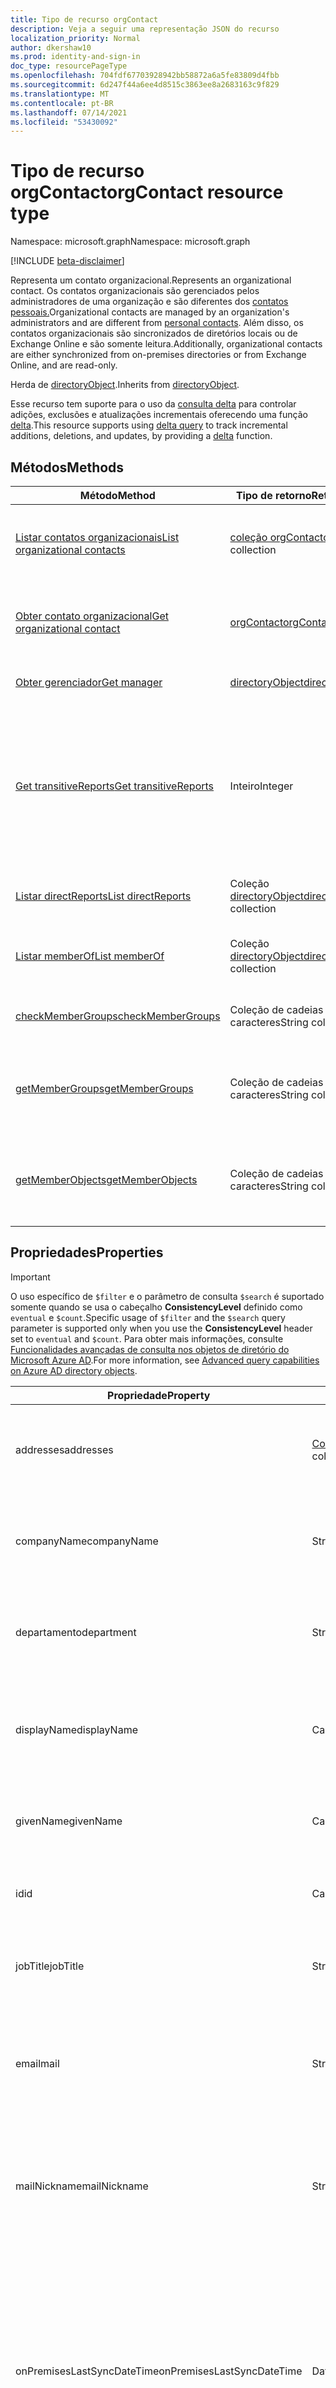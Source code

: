 ```yaml
---
title: Tipo de recurso orgContact
description: Veja a seguir uma representação JSON do recurso
localization_priority: Normal
author: dkershaw10
ms.prod: identity-and-sign-in
doc_type: resourcePageType
ms.openlocfilehash: 704fdf67703928942bb58872a6a5fe83809d4fbb
ms.sourcegitcommit: 6d247f44a6ee4d8515c3863ee8a2683163c9f829
ms.translationtype: MT
ms.contentlocale: pt-BR
ms.lasthandoff: 07/14/2021
ms.locfileid: "53430092"
---
```

# <a name="orgcontact-resource-type"></a><span data-ttu-id="eebea-103">Tipo de recurso orgContact</span><span class="sxs-lookup"><span data-stu-id="eebea-103">orgContact resource type</span></span>

<span data-ttu-id="eebea-104">Namespace: microsoft.graph</span><span class="sxs-lookup"><span data-stu-id="eebea-104">Namespace: microsoft.graph</span></span>

[!INCLUDE [beta-disclaimer](../../includes/beta-disclaimer.md)]

<span data-ttu-id="eebea-105">Representa um contato organizacional.</span><span class="sxs-lookup"><span data-stu-id="eebea-105">Represents an organizational contact.</span></span> <span data-ttu-id="eebea-106">Os contatos organizacionais são gerenciados pelos administradores de uma organização e são diferentes dos [contatos pessoais.](contact.md)</span><span class="sxs-lookup"><span data-stu-id="eebea-106">Organizational contacts are managed by an organization's administrators and are different from [personal contacts](contact.md).</span></span> <span data-ttu-id="eebea-107">Além disso, os contatos organizacionais são sincronizados de diretórios locais ou de Exchange Online e são somente leitura.</span><span class="sxs-lookup"><span data-stu-id="eebea-107">Additionally, organizational contacts are either synchronized from on-premises directories or from Exchange Online, and are read-only.</span></span>

<span data-ttu-id="eebea-108">Herda de [directoryObject](directoryobject.md).</span><span class="sxs-lookup"><span data-stu-id="eebea-108">Inherits from [directoryObject](directoryobject.md).</span></span>

<span data-ttu-id="eebea-109">Esse recurso tem suporte para o uso da [consulta delta](/graph/delta-query-overview) para controlar adições, exclusões e atualizações incrementais oferecendo uma função [delta](../api/orgcontact-delta.md).</span><span class="sxs-lookup"><span data-stu-id="eebea-109">This resource supports using [delta query](/graph/delta-query-overview) to track incremental additions, deletions, and updates, by providing a [delta](../api/orgcontact-delta.md) function.</span></span>

## <a name="methods"></a><span data-ttu-id="eebea-110">Métodos</span><span class="sxs-lookup"><span data-stu-id="eebea-110">Methods</span></span>

| <span data-ttu-id="eebea-111">Método</span><span class="sxs-lookup"><span data-stu-id="eebea-111">Method</span></span> | <span data-ttu-id="eebea-112">Tipo de retorno</span><span class="sxs-lookup"><span data-stu-id="eebea-112">Return Type</span></span> | <span data-ttu-id="eebea-113">Descrição</span><span class="sxs-lookup"><span data-stu-id="eebea-113">Description</span></span> |
| ------ | ----------- | ----------- |
| [<span data-ttu-id="eebea-114">Listar contatos organizacionais</span><span class="sxs-lookup"><span data-stu-id="eebea-114">List organizational contacts</span></span>](../api/orgcontact-list.md) | <span data-ttu-id="eebea-115">[coleção orgContact](orgcontact.md)</span><span class="sxs-lookup"><span data-stu-id="eebea-115">[orgContact](orgcontact.md) collection</span></span> | <span data-ttu-id="eebea-116">Listar propriedades de contatos organizacionais.</span><span class="sxs-lookup"><span data-stu-id="eebea-116">List properties of organizational contacts.</span></span> |
| [<span data-ttu-id="eebea-117">Obter contato organizacional</span><span class="sxs-lookup"><span data-stu-id="eebea-117">Get organizational contact</span></span>](../api/orgcontact-get.md) | [<span data-ttu-id="eebea-118">orgContact</span><span class="sxs-lookup"><span data-stu-id="eebea-118">orgContact</span></span>](orgcontact.md) | <span data-ttu-id="eebea-119">Ler propriedades e relações do objeto orgContact.</span><span class="sxs-lookup"><span data-stu-id="eebea-119">Read properties and relationships of orgContact object.</span></span> |
| [<span data-ttu-id="eebea-120">Obter gerenciador</span><span class="sxs-lookup"><span data-stu-id="eebea-120">Get manager</span></span>](../api/orgcontact-get-manager.md) | [<span data-ttu-id="eebea-121">directoryObject</span><span class="sxs-lookup"><span data-stu-id="eebea-121">directoryObject</span></span>](directoryobject.md) | <span data-ttu-id="eebea-122">Obter o gerente do contato.</span><span class="sxs-lookup"><span data-stu-id="eebea-122">Get the contact's manager.</span></span> |
| [<span data-ttu-id="eebea-123">Get transitiveReports</span><span class="sxs-lookup"><span data-stu-id="eebea-123">Get transitiveReports</span></span>](../api/orgcontact-get-transitivereports.md) | <span data-ttu-id="eebea-124">Inteiro</span><span class="sxs-lookup"><span data-stu-id="eebea-124">Integer</span></span> | <span data-ttu-id="eebea-125">Obter a contagem de relatórios transitivos para um contato da organização a partir da propriedade de navegação transitiveReports.</span><span class="sxs-lookup"><span data-stu-id="eebea-125">Get the count of transitive reports for an organization contact from the transitiveReports navigation property.</span></span> |
| [<span data-ttu-id="eebea-126">Listar directReports</span><span class="sxs-lookup"><span data-stu-id="eebea-126">List directReports</span></span>](../api/orgcontact-list-directreports.md) | <span data-ttu-id="eebea-127">Coleção [directoryObject](directoryobject.md)</span><span class="sxs-lookup"><span data-stu-id="eebea-127">[directoryObject](directoryobject.md) collection</span></span> | <span data-ttu-id="eebea-128">Listar os relatórios diretos do contato.</span><span class="sxs-lookup"><span data-stu-id="eebea-128">List the contact's direct reports.</span></span> |
| [<span data-ttu-id="eebea-129">Listar memberOf</span><span class="sxs-lookup"><span data-stu-id="eebea-129">List memberOf</span></span>](../api/orgcontact-list-memberof.md) | <span data-ttu-id="eebea-130">Coleção [directoryObject](directoryobject.md)</span><span class="sxs-lookup"><span data-stu-id="eebea-130">[directoryObject](directoryobject.md) collection</span></span> | <span data-ttu-id="eebea-131">Obter uma coleção de objetos memberOf.</span><span class="sxs-lookup"><span data-stu-id="eebea-131">Get a memberOf object collection.</span></span> |
| [<span data-ttu-id="eebea-132">checkMemberGroups</span><span class="sxs-lookup"><span data-stu-id="eebea-132">checkMemberGroups</span></span>](../api/orgcontact-checkmembergroups.md) | <span data-ttu-id="eebea-133">Coleção de cadeias de caracteres</span><span class="sxs-lookup"><span data-stu-id="eebea-133">String collection</span></span> | <span data-ttu-id="eebea-134">Verifique se há associação ao grupo.</span><span class="sxs-lookup"><span data-stu-id="eebea-134">Check for group membership.</span></span> |
| [<span data-ttu-id="eebea-135">getMemberGroups</span><span class="sxs-lookup"><span data-stu-id="eebea-135">getMemberGroups</span></span>](../api/orgcontact-getmembergroups.md) | <span data-ttu-id="eebea-136">Coleção de cadeias de caracteres</span><span class="sxs-lookup"><span data-stu-id="eebea-136">String collection</span></span> | <span data-ttu-id="eebea-137">Retorne todos os grupos dos que o contato especificado é membro.</span><span class="sxs-lookup"><span data-stu-id="eebea-137">Return all the groups that the specified contact is a member of.</span></span> |
| [<span data-ttu-id="eebea-138">getMemberObjects</span><span class="sxs-lookup"><span data-stu-id="eebea-138">getMemberObjects</span></span>](../api/orgcontact-getmemberobjects.md) | <span data-ttu-id="eebea-139">Coleção de cadeias de caracteres</span><span class="sxs-lookup"><span data-stu-id="eebea-139">String collection</span></span> | <span data-ttu-id="eebea-140">Retorna uma lista de directoryObjects do qual o contato é membro.</span><span class="sxs-lookup"><span data-stu-id="eebea-140">Returns a list of directoryObjects the contact is a member of.</span></span> |

## <a name="properties"></a><span data-ttu-id="eebea-141">Propriedades</span><span class="sxs-lookup"><span data-stu-id="eebea-141">Properties</span></span>

> [!IMPORTANT]
> <span data-ttu-id="eebea-142">O uso específico de `$filter` e o parâmetro de consulta `$search` é suportado somente quando se usa o cabeçalho **ConsistencyLevel** definido como `eventual` e `$count`.</span><span class="sxs-lookup"><span data-stu-id="eebea-142">Specific usage of `$filter` and the `$search` query parameter is supported only when you use the **ConsistencyLevel** header set to `eventual` and `$count`.</span></span> <span data-ttu-id="eebea-143">Para obter mais informações, consulte [Funcionalidades avançadas de consulta nos objetos de diretório do Microsoft Azure AD](/graph/aad-advanced-queries).</span><span class="sxs-lookup"><span data-stu-id="eebea-143">For more information, see [Advanced query capabilities on Azure AD directory objects](/graph/aad-advanced-queries).</span></span>

| <span data-ttu-id="eebea-144">Propriedade</span><span class="sxs-lookup"><span data-stu-id="eebea-144">Property</span></span> | <span data-ttu-id="eebea-145">Tipo</span><span class="sxs-lookup"><span data-stu-id="eebea-145">Type</span></span> | <span data-ttu-id="eebea-146">Descrição</span><span class="sxs-lookup"><span data-stu-id="eebea-146">Description</span></span> |
| -------- | ---- | ----------- |
| <span data-ttu-id="eebea-147">addresses</span><span class="sxs-lookup"><span data-stu-id="eebea-147">addresses</span></span> | <span data-ttu-id="eebea-148">[Coleção physicalOfficeAddress](physicalofficeaddress.md)</span><span class="sxs-lookup"><span data-stu-id="eebea-148">[physicalOfficeAddress](physicalofficeaddress.md) collection</span></span> | <span data-ttu-id="eebea-149">Endereços postais para esse contato organizacional.</span><span class="sxs-lookup"><span data-stu-id="eebea-149">Postal addresses for this organizational contact.</span></span> <span data-ttu-id="eebea-150">Por enquanto, um contato só pode ter um endereço físico.</span><span class="sxs-lookup"><span data-stu-id="eebea-150">For now a contact can only have one physical address.</span></span> |
| <span data-ttu-id="eebea-151">companyName</span><span class="sxs-lookup"><span data-stu-id="eebea-151">companyName</span></span> | <span data-ttu-id="eebea-152">String</span><span class="sxs-lookup"><span data-stu-id="eebea-152">String</span></span> | <span data-ttu-id="eebea-153">Nome da empresa à que esse contato organizacional pertence.</span><span class="sxs-lookup"><span data-stu-id="eebea-153">Name of the company that this organizational contact belong to.</span></span> <span data-ttu-id="eebea-154">Suporta `$filter` (`eq`, `ne`, `NOT`, `ge`, `le`, `in`, `startsWith`).</span><span class="sxs-lookup"><span data-stu-id="eebea-154">Supports `$filter` (`eq`, `ne`, `NOT`, `ge`, `le`, `in`, `startsWith`).</span></span> |
| <span data-ttu-id="eebea-155">departamento</span><span class="sxs-lookup"><span data-stu-id="eebea-155">department</span></span> | <span data-ttu-id="eebea-156">String</span><span class="sxs-lookup"><span data-stu-id="eebea-156">String</span></span> | <span data-ttu-id="eebea-157">O nome do departamento no qual o contato funciona.</span><span class="sxs-lookup"><span data-stu-id="eebea-157">The name for the department in which the contact works.</span></span> <span data-ttu-id="eebea-158">Suporta `$filter` (`eq`, `ne`, `NOT`, `ge`, `le`, `in`, `startsWith`).</span><span class="sxs-lookup"><span data-stu-id="eebea-158">Supports `$filter` (`eq`, `ne`, `NOT`, `ge`, `le`, `in`, `startsWith`).</span></span> |
| <span data-ttu-id="eebea-159">displayName</span><span class="sxs-lookup"><span data-stu-id="eebea-159">displayName</span></span> | <span data-ttu-id="eebea-160">Cadeia de caracteres</span><span class="sxs-lookup"><span data-stu-id="eebea-160">String</span></span> | <span data-ttu-id="eebea-161">Nome de exibição para esse contato organizacional.</span><span class="sxs-lookup"><span data-stu-id="eebea-161">Display name for this organizational contact.</span></span> <span data-ttu-id="eebea-162">Suporta `$filter` (`eq`, `ne`, `NOT`, `ge`, `le`, `in`, `startsWith`), `$search`, e `$orderBy`.</span><span class="sxs-lookup"><span data-stu-id="eebea-162">Supports `$filter` (`eq`, `ne`, `NOT`, `ge`, `le`, `in`, `startsWith`), `$search`, and `$orderBy`.</span></span>  |
| <span data-ttu-id="eebea-163">givenName</span><span class="sxs-lookup"><span data-stu-id="eebea-163">givenName</span></span> | <span data-ttu-id="eebea-164">Cadeia de caracteres</span><span class="sxs-lookup"><span data-stu-id="eebea-164">String</span></span> | <span data-ttu-id="eebea-165">Primeiro nome para esse contato organizacional.</span><span class="sxs-lookup"><span data-stu-id="eebea-165">First name for this organizational contact.</span></span> <span data-ttu-id="eebea-166">Suporta `$filter` (`eq`, `ne`, `NOT`, `ge`, `le`, `in`, `startsWith`).</span><span class="sxs-lookup"><span data-stu-id="eebea-166">Supports `$filter` (`eq`, `ne`, `NOT`, `ge`, `le`, `in`, `startsWith`).</span></span>  |
| <span data-ttu-id="eebea-167">id</span><span class="sxs-lookup"><span data-stu-id="eebea-167">id</span></span> | <span data-ttu-id="eebea-168">Cadeia de caracteres</span><span class="sxs-lookup"><span data-stu-id="eebea-168">String</span></span> | <span data-ttu-id="eebea-169">Identificador exclusivo para esse contato organizacional.</span><span class="sxs-lookup"><span data-stu-id="eebea-169">Unique identifier for this organizational contact.</span></span> <span data-ttu-id="eebea-170">Suporta `$filter` (`eq`, `ne`, `NOT`, `in`).</span><span class="sxs-lookup"><span data-stu-id="eebea-170">Supports `$filter` (`eq`, `ne`, `NOT`, `in`).</span></span> |
| <span data-ttu-id="eebea-171">jobTitle</span><span class="sxs-lookup"><span data-stu-id="eebea-171">jobTitle</span></span> | <span data-ttu-id="eebea-172">String</span><span class="sxs-lookup"><span data-stu-id="eebea-172">String</span></span> | <span data-ttu-id="eebea-173">Cargo para esse contato organizacional.</span><span class="sxs-lookup"><span data-stu-id="eebea-173">Job title for this organizational contact.</span></span> <span data-ttu-id="eebea-174">Suporta `$filter` (`eq`, `ne`, `NOT`, `ge`, `le`, `in`, `startsWith`).</span><span class="sxs-lookup"><span data-stu-id="eebea-174">Supports `$filter` (`eq`, `ne`, `NOT`, `ge`, `le`, `in`, `startsWith`).</span></span> |
| <span data-ttu-id="eebea-175">email</span><span class="sxs-lookup"><span data-stu-id="eebea-175">mail</span></span> | <span data-ttu-id="eebea-176">String</span><span class="sxs-lookup"><span data-stu-id="eebea-176">String</span></span> | <span data-ttu-id="eebea-177">O endereço SMTP do contato, por exemplo, "jeff@contoso.onmicrosoft.com".</span><span class="sxs-lookup"><span data-stu-id="eebea-177">The SMTP address for the contact, for example, "jeff@contoso.onmicrosoft.com".</span></span> <span data-ttu-id="eebea-178">Suporta `$filter` (`eq`, `ne`, `NOT`, `ge`, `le`, `in`, `startsWith`).</span><span class="sxs-lookup"><span data-stu-id="eebea-178">Supports `$filter` (`eq`, `ne`, `NOT`, `ge`, `le`, `in`, `startsWith`).</span></span> |
| <span data-ttu-id="eebea-179">mailNickname</span><span class="sxs-lookup"><span data-stu-id="eebea-179">mailNickname</span></span> | <span data-ttu-id="eebea-180">String</span><span class="sxs-lookup"><span data-stu-id="eebea-180">String</span></span> | <span data-ttu-id="eebea-181">Alias de email (parte do endereço de email pré-pendente do símbolo @) para esse contato organizacional.</span><span class="sxs-lookup"><span data-stu-id="eebea-181">Email alias (portion of email address pre-pending the @ symbol) for this organizational contact.</span></span> <span data-ttu-id="eebea-182">Suporta `$filter` (`eq`, `ne`, `NOT`, `ge`, `le`, `in`, `startsWith`).</span><span class="sxs-lookup"><span data-stu-id="eebea-182">Supports `$filter` (`eq`, `ne`, `NOT`, `ge`, `le`, `in`, `startsWith`).</span></span> |
| <span data-ttu-id="eebea-183">onPremisesLastSyncDateTime</span><span class="sxs-lookup"><span data-stu-id="eebea-183">onPremisesLastSyncDateTime</span></span> | <span data-ttu-id="eebea-184">DateTimeOffset</span><span class="sxs-lookup"><span data-stu-id="eebea-184">DateTimeOffset</span></span> | <span data-ttu-id="eebea-185">Data e hora em que esse contato organizacional foi sincronizado pela última vez do AD local.</span><span class="sxs-lookup"><span data-stu-id="eebea-185">Date and time when this organizational contact was last synchronized from on-premises AD.</span></span> <span data-ttu-id="eebea-186">O tipo Timestamp representa informações de data e hora usando o formato ISO 8601 e está sempre no horário UTC.</span><span class="sxs-lookup"><span data-stu-id="eebea-186">The Timestamp type represents date and time information using ISO 8601 format and is always in UTC time.</span></span> <span data-ttu-id="eebea-187">Por exemplo, meia-noite UTC em 1 de janeiro de 2014 é `2014-01-01T00:00:00Z`.</span><span class="sxs-lookup"><span data-stu-id="eebea-187">For example, midnight UTC on Jan 1, 2014 is `2014-01-01T00:00:00Z`.</span></span> <span data-ttu-id="eebea-188">Suporta `$filter` (`eq`, `ne`, `NOT`, `ge`, `le`, `in`).</span><span class="sxs-lookup"><span data-stu-id="eebea-188">Supports `$filter` (`eq`, `ne`, `NOT`, `ge`, `le`, `in`).</span></span> |
| <span data-ttu-id="eebea-189">onPremisesProvisioningErrors</span><span class="sxs-lookup"><span data-stu-id="eebea-189">onPremisesProvisioningErrors</span></span> | <span data-ttu-id="eebea-190">coleção [OnPremisesProvisioningError](onpremisesprovisioningerror.md)</span><span class="sxs-lookup"><span data-stu-id="eebea-190">[onPremisesProvisioningError](onpremisesprovisioningerror.md) collection</span></span> | <span data-ttu-id="eebea-191">Lista de erros de provisionamento de sincronização para esse contato organizacional.</span><span class="sxs-lookup"><span data-stu-id="eebea-191">List of any synchronization provisioning errors for this organizational contact.</span></span> <span data-ttu-id="eebea-192">Suporta `$filter` (`eq`, `NOT`).</span><span class="sxs-lookup"><span data-stu-id="eebea-192">Supports `$filter` (`eq`, `NOT`).</span></span> |
| <span data-ttu-id="eebea-193">onPremisesSyncEnabled</span><span class="sxs-lookup"><span data-stu-id="eebea-193">onPremisesSyncEnabled</span></span> | <span data-ttu-id="eebea-194">Booliano</span><span class="sxs-lookup"><span data-stu-id="eebea-194">Boolean</span></span> | <span data-ttu-id="eebea-195">**true** se esse objeto for sincronizado de um diretório local; **false** se esse objeto foi originalmente sincronizado de um diretório local, mas não está mais sincronizado e agora mestre em Exchange; **null** se esse objeto nunca tiver sido sincronizado de um diretório local (padrão).</span><span class="sxs-lookup"><span data-stu-id="eebea-195">**true** if this object is synced from an on-premises directory; **false** if this object was originally synced from an on-premises directory but is no longer synced and now mastered in Exchange; **null** if this object has never been synced from an on-premises directory (default).</span></span> |
| <span data-ttu-id="eebea-196">telefones</span><span class="sxs-lookup"><span data-stu-id="eebea-196">phones</span></span> | <span data-ttu-id="eebea-197">Coleção [phone](phone.md)</span><span class="sxs-lookup"><span data-stu-id="eebea-197">[phone](phone.md) collection</span></span> | <span data-ttu-id="eebea-198">Lista de telefones para esse contato organizacional.</span><span class="sxs-lookup"><span data-stu-id="eebea-198">List of phones for this organizational contact.</span></span> <span data-ttu-id="eebea-199">Telefone tipos podem ser móveis, comerciais e businessFax.</span><span class="sxs-lookup"><span data-stu-id="eebea-199">Phone types can be mobile, business, and businessFax.</span></span> <span data-ttu-id="eebea-200">Somente um de cada tipo pode estar presente na coleção.</span><span class="sxs-lookup"><span data-stu-id="eebea-200">Only one of each type can ever be present in the collection.</span></span> <span data-ttu-id="eebea-201">Suporta `$filter` (`eq`, `ne`, `NOT`, `in`).</span><span class="sxs-lookup"><span data-stu-id="eebea-201">Supports `$filter` (`eq`, `ne`, `NOT`, `in`).</span></span> |
| <span data-ttu-id="eebea-202">proxyAddresses</span><span class="sxs-lookup"><span data-stu-id="eebea-202">proxyAddresses</span></span> | <span data-ttu-id="eebea-203">Coleção de cadeias de caracteres</span><span class="sxs-lookup"><span data-stu-id="eebea-203">String collection</span></span> | <span data-ttu-id="eebea-204">Por exemplo: "SMTP: bob@contoso.com", "smtp: bob@sales.contoso.com".</span><span class="sxs-lookup"><span data-stu-id="eebea-204">For example: "SMTP: bob@contoso.com", "smtp: bob@sales.contoso.com".</span></span> <span data-ttu-id="eebea-205">O operador **any** é obrigatório para expressões de filtro em propriedades de vários valores.</span><span class="sxs-lookup"><span data-stu-id="eebea-205">The **any** operator is required for filter expressions on multi-valued properties.</span></span> <span data-ttu-id="eebea-206">Suporta `$filter` (`eq`, `NOT`, `ge`, `le`, `startsWith`).</span><span class="sxs-lookup"><span data-stu-id="eebea-206">Supports `$filter` (`eq`, `NOT`, `ge`, `le`, `startsWith`).</span></span> |
| <span data-ttu-id="eebea-207">surname</span><span class="sxs-lookup"><span data-stu-id="eebea-207">surname</span></span> | <span data-ttu-id="eebea-208">Cadeia de caracteres</span><span class="sxs-lookup"><span data-stu-id="eebea-208">String</span></span> | <span data-ttu-id="eebea-209">Sobrenome para esse contato organizacional.</span><span class="sxs-lookup"><span data-stu-id="eebea-209">Last name for this organizational contact.</span></span> <span data-ttu-id="eebea-210">Suporta `$filter` (`eq`, `ne`, `NOT`, `ge`, `le`, `in`, `startsWith`)</span><span class="sxs-lookup"><span data-stu-id="eebea-210">Supports `$filter` (`eq`, `ne`, `NOT`, `ge`, `le`, `in`, `startsWith`)</span></span> |

## <a name="relationships"></a><span data-ttu-id="eebea-211">Relações</span><span class="sxs-lookup"><span data-stu-id="eebea-211">Relationships</span></span>

| <span data-ttu-id="eebea-212">Relação</span><span class="sxs-lookup"><span data-stu-id="eebea-212">Relationship</span></span> | <span data-ttu-id="eebea-213">Tipo</span><span class="sxs-lookup"><span data-stu-id="eebea-213">Type</span></span> | <span data-ttu-id="eebea-214">Descrição</span><span class="sxs-lookup"><span data-stu-id="eebea-214">Description</span></span> |
| ------------ | ---- | ----------- |
| <span data-ttu-id="eebea-215">directReports</span><span class="sxs-lookup"><span data-stu-id="eebea-215">directReports</span></span> | <span data-ttu-id="eebea-216">Coleção [directoryObject](directoryobject.md)</span><span class="sxs-lookup"><span data-stu-id="eebea-216">[directoryObject](directoryobject.md) collection</span></span> | <span data-ttu-id="eebea-217">Os relatórios diretos do contato.</span><span class="sxs-lookup"><span data-stu-id="eebea-217">The contact's direct reports.</span></span> <span data-ttu-id="eebea-218">(Os usuários e contatos que têm suas propriedades de gerente definidas para esse contato.) Somente leitura.</span><span class="sxs-lookup"><span data-stu-id="eebea-218">(The users and contacts that have their manager property set to this contact.) Read-only.</span></span> <span data-ttu-id="eebea-219">Anulável.</span><span class="sxs-lookup"><span data-stu-id="eebea-219">Nullable.</span></span> <span data-ttu-id="eebea-220">Suporta o `$expand`.</span><span class="sxs-lookup"><span data-stu-id="eebea-220">Supports `$expand`.</span></span> |
| <span data-ttu-id="eebea-221">manager</span><span class="sxs-lookup"><span data-stu-id="eebea-221">manager</span></span> | [<span data-ttu-id="eebea-222">directoryObject</span><span class="sxs-lookup"><span data-stu-id="eebea-222">directoryObject</span></span>](directoryobject.md) | <span data-ttu-id="eebea-223">O usuário ou contato que é o gerente desse contato.</span><span class="sxs-lookup"><span data-stu-id="eebea-223">The user or contact that is this contact's manager.</span></span> <span data-ttu-id="eebea-224">Somente leitura.</span><span class="sxs-lookup"><span data-stu-id="eebea-224">Read-only.</span></span> <span data-ttu-id="eebea-225">Suporta o `$expand`.</span><span class="sxs-lookup"><span data-stu-id="eebea-225">Supports `$expand`.</span></span> |
| <span data-ttu-id="eebea-226">memberOf</span><span class="sxs-lookup"><span data-stu-id="eebea-226">memberOf</span></span> | <span data-ttu-id="eebea-227">Coleção [directoryObject](directoryobject.md)</span><span class="sxs-lookup"><span data-stu-id="eebea-227">[directoryObject](directoryobject.md) collection</span></span> | <span data-ttu-id="eebea-228">Grupos dos que esse contato é membro.</span><span class="sxs-lookup"><span data-stu-id="eebea-228">Groups that this contact is a member of.</span></span> <span data-ttu-id="eebea-229">Somente leitura.</span><span class="sxs-lookup"><span data-stu-id="eebea-229">Read-only.</span></span> <span data-ttu-id="eebea-230">Anulável.</span><span class="sxs-lookup"><span data-stu-id="eebea-230">Nullable.</span></span> <span data-ttu-id="eebea-231">Suporta o `$expand`.</span><span class="sxs-lookup"><span data-stu-id="eebea-231">Supports `$expand`.</span></span> |
| <span data-ttu-id="eebea-232">transitiveReports</span><span class="sxs-lookup"><span data-stu-id="eebea-232">transitiveReports</span></span> | <span data-ttu-id="eebea-233">Coleção [directoryObject](directoryobject.md)</span><span class="sxs-lookup"><span data-stu-id="eebea-233">[directoryObject](directoryobject.md) collection</span></span> | <span data-ttu-id="eebea-234">Os relatórios transitivos de um contato.</span><span class="sxs-lookup"><span data-stu-id="eebea-234">The transitive reports for a contact.</span></span> <span data-ttu-id="eebea-235">Somente leitura.</span><span class="sxs-lookup"><span data-stu-id="eebea-235">Read-only.</span></span> |

## <a name="json-representation"></a><span data-ttu-id="eebea-236">Representação JSON</span><span class="sxs-lookup"><span data-stu-id="eebea-236">JSON representation</span></span>

<span data-ttu-id="eebea-237">Veja a seguir uma representação JSON do recurso</span><span class="sxs-lookup"><span data-stu-id="eebea-237">Here is a JSON representation of the resource</span></span>

<!-- {
  "blockType": "resource",
  "optionalProperties": [
    "directReports",
    "manager",
    "memberOf"
  ],
  "keyProperty": "id",
  "baseType":"microsoft.graph.entity",
  "@odata.type": "microsoft.graph.orgContact"
}-->

``` json
{
  "addresses": [{"@odata.type": "microsoft.graph.physicalOfficeAddress"}],
  "companyName": "string",
  "department": "string",
  "displayName": "string",
  "givenName": "string",
  "id": "string (identifier)",
  "jobTitle": "string",
  "mail": "string",
  "mailNickname": "string",
  "onPremisesLastSyncDateTime": "string (timestamp)",
  "onPremisesProvisioningErrors": [{"@odata.type": "microsoft.graph.onPremisesProvisioningError"}],
  "onPremisesSyncEnabled": true,
  "phones": [{"@odata.type": "microsoft.graph.phone"}],
  "proxyAddresses": ["string"],
  "surname": "string"
}
```
